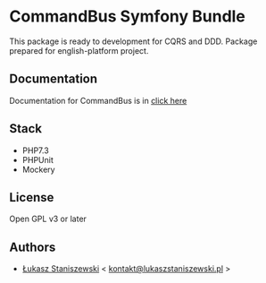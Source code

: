 # CommandBus Symfony Bundle

This package is ready to development for CQRS and DDD. 
Package prepared for english-platform project.

## Documentation

Documentation for CommandBus is in [click here](docs/index.md) 

## Stack

* PHP7.3
* PHPUnit
* Mockery

## License 

Open GPL v3 or later

## Authors

* [Łukasz Staniszewski](http://lukaszstaniszewski.pl) < kontakt@lukaszstaniszewski.pl >
